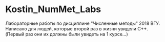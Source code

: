 #	Kostin_NumMet_Labs
Лабораторные работы по дисциплине "Численные методы" 2018 ВГУ.
Написано для людей, которые второй раз в жизни увидели C++.
(Первый раз они их должны были увидеть на 1 курсе...)